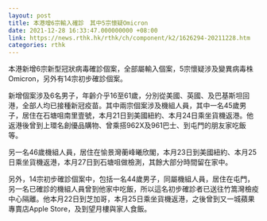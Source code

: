 ```yaml
---
layout: post
title: 本港增6宗輸入確診　其中5宗懷疑Omicron
date: 2021-12-28 16:33:47.000000000 +08:00
link: https://news.rthk.hk/rthk/ch/component/k2/1626294-20211228.htm
categories: rthk
---
```


本港新增6宗新型冠狀病毒確診個案，全部屬輸入個案，5宗懷疑涉及變異病毒株Omicron，另外有14宗初步確診個案。

新增個案涉及6名男子，年齡介乎16至61歲，分別從美國、英國、及巴基斯坦回港，全部人均已接種新冠疫苗。其中兩宗個案涉及機組人員，其中一名45歲男子，居住在石塘咀南里壹號，本月21日到美國紐約、本月24日乘坐貨機返港。他返港後曾到上環名創優品購物、曾乘搭962X及961巴士、到屯門的朋友家吃飯等。

另一名46歲機組人員，居住在愉景灣蘅峰曦欣閣，本月23日到美國紐約、本月25日乘坐貨機返港，本月27日到石塘咀做檢測，其餘大部分時間留在家中。

另外，14宗初步確診個案中，包括一名44歲男子，同屬機組人員，居住在屯門，另一名已確診的機組人員曾到他家中吃飯，所以這名初步確診者已送往竹篙灣檢疫中心隔離。他本月22日到芝加哥，本月25日乘坐貨機返港，之後曾到又一城蘋果專賣店Apple Store，及到望月樓與家人食飯。
